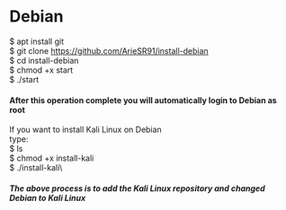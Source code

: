 # Debian
$ apt install git\
$ git clone https://github.com/ArieSR91/install-debian \
$ cd install-debian\
$ chmod +x start\
$ ./start

#### After this operation complete you will automatically login to Debian as root
If you want to install Kali Linux on Debian\
type: \
$ ls\
$ chmod +x install-kali\
$ ./install-kali\
##### The above process is to add the Kali Linux repository and changed Debian to Kali Linux
